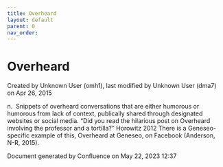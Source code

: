 ```yaml
---
title: Overheard
layout: default
parent: O
nav_order:
---
```


# Overheard

Created by  Unknown User (omh1), last modified by  Unknown User (dma7) on Apr 26, 2015

n.  Snippets of overheard conversations that are either humorous or humorous from lack of context, publically shared through designated websites or social media. “Did you read the hilarious post on Overheard involving the professor and a tortilla?” Horowitz 2012 There is a Geneseo-specific example of this, Overheard at Geneseo, on Facebook (Anderson, N-R, 2015).

Document generated by Confluence on May 22, 2023 12:37


